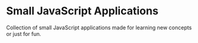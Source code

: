 # Small JavaScript Applications #

Collection of small JavaScript applications made for learning new concepts 
or just for fun.
